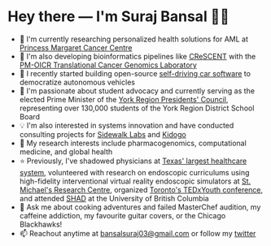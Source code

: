 # Hey there — I'm **Suraj Bansal** 👋🏽

- 🧬 I'm currently researching personalized health solutions for AML at [Princess Margaret Cancer Centre](https://www.uhn.ca/PrincessMargaret)
- 🧠 I'm also developing bioinformatics pipelines like [CReSCENT](https://crescent.cloud/) with the [PM-OICR Translational Cancer Genomics Laboratory](https://tgl.oicr.on.ca/)
- 🚀 I recently started building open-source [self-driving car software](https://ryde.netlify.app/) to democratize autonomous vehicles
- 📢 I'm passionate about student advocacy and currently serving as the elected Prime Minister of the [York Region Presidents' Council](http://www.yrdsb.ca/studenttrustees/Pages/York%20Region%20Presidents'%20Council.aspx), representing over 130,000 students of the York Region District School Board
- 💡 I'm also interested in systems innovation and have conducted consulting projects for [Sidewalk Labs](https://drive.google.com/file/d/10nBSPSkaKlkVn7yOUCLjWkNUwt6DJEsD/view) and [Kidogo](https://drive.google.com/file/d/1ue5RfyYFE2QTbJ5lkTYrK-3QUvUVH_i8/view)
- 🤔 My research interests include pharmacogenomics, computational medicine, and global health
- ⭐️ Previously, I've shadowed physicians at [Texas' largest healthcare system](https://www.bswhealth.com/), volunteered with research on endoscopic curriculums using high-fidelity interventional virtual reality endoscopic simulators at [St. Michael's Research Centre](http://stmichaelshospitalresearch.ca/), organized [Toronto's TEDxYouth conference](https://www.ted.com/tedx/events/31558), and attended [SHAD](https://www.shad.ca/) at the University of British Columbia
- 💬 Ask me about cooking adventures and failed MasterChef audition, my caffeine addiction, my favourite guitar covers, or the Chicago Blackhawks!
- 📫 Reachout anytime at bansalsuraj03@gmail.com or follow my [twitter](https://twitter.com/surajbansal2003)
